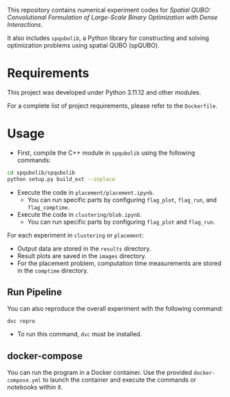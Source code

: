 This repository contains numerical experiment codes for *Spatial QUBO: Convolutional Formulation of Large-Scale Binary Optimization with Dense Interactions*.

It also includes `spqubolib`, a Python library 
for constructing and solving optimization problems using spatial QUBO (spQUBO).


# Requirements

This project was developed under Python 3.11.12 and other modules.

For a complete list of project requirements, please refer to the `Dockerfile`.

# Usage

- First, compile the C++ module in `spqubolib` using the following commands:

```bash
cd spqubolib/spqubolib
python setup.py build_ext --inplace
```

- Execute the code in `placement/placement.ipynb`.
  - You can run specific parts by configuring `flag_plot`, `flag_run`, and `flag_comptime`.
- Execute the code in `clustering/blob.ipynb`.
  - You can run specific parts by configuring `flag_plot` and `flag_run`.

For each experiment in `clustering` or `placement`:

- Output data are stored in the `results` directory.
- Result plots are saved in the `images` directory.
- For the placement problem, computation time measurements are stored in the `comptime` directory.

## Run Pipeline 

You can also reproduce the overall experiment with the following command:

```
dvc repro
```

- To run this command, `dvc` must be installed.

## docker-compose

You can run the program in a Docker container.
Use the provided `docker-compose.yml` to launch the container and execute the commands or notebooks within it.

